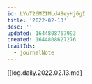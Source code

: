 ```yaml
---
id: LYuT26MZIMLd48eyHj6gI
title: '2022-02-13'
desc: ''
updated: 1644808767993
created: 1644808627276
traitIds:
  - journalNote
---
```


[[log.daily.2022.02.13.md]